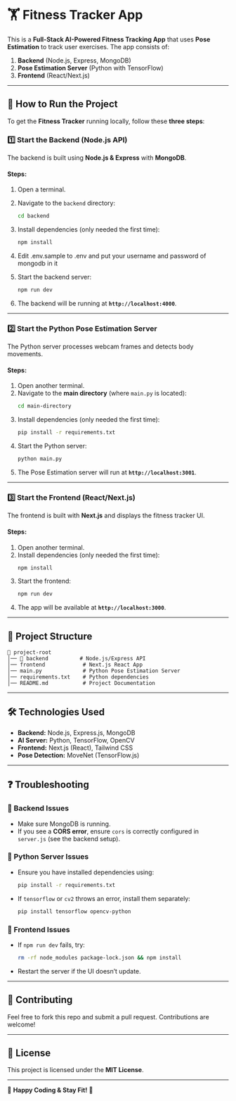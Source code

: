 # 🏋️ Fitness Tracker App

This is a **Full-Stack AI-Powered Fitness Tracking App** that uses **Pose Estimation** to track user exercises. The app consists of:

1. **Backend** (Node.js, Express, MongoDB)
2. **Pose Estimation Server** (Python with TensorFlow)
3. **Frontend** (React/Next.js)

---

## 🚀 How to Run the Project

To get the **Fitness Tracker** running locally, follow these **three steps**:

### **1️⃣ Start the Backend (Node.js API)**
The backend is built using **Node.js & Express** with **MongoDB**.

#### **Steps:**
1. Open a terminal.
2. Navigate to the `backend` directory:
   ```sh
   cd backend
   ```
3. Install dependencies (only needed the first time):
   ```sh
   npm install
   ```
4. Edit .env.sample to .env and put your username and password of mongodb in it

5. Start the backend server:
   ```sh
   npm run dev
   ```
6. The backend will be running at **`http://localhost:4000`**.

---

### **2️⃣ Start the Python Pose Estimation Server**
The Python server processes webcam frames and detects body movements.

#### **Steps:**
1. Open another terminal.
2. Navigate to the **main directory** (where `main.py` is located):
   ```sh
   cd main-directory
   ```
3. Install dependencies (only needed the first time):
   ```sh
   pip install -r requirements.txt
   ```
4. Start the Python server:
   ```sh
   python main.py
   ```
5. The Pose Estimation server will run at **`http://localhost:3001`**.

---

### **3️⃣ Start the Frontend (React/Next.js)**
The frontend is built with **Next.js** and displays the fitness tracker UI.

#### **Steps:**
1. Open another terminal.
2. Install dependencies (only needed the first time):
   ```sh
   npm install
   ```
3. Start the frontend:
   ```sh
   npm run dev
   ```
4. The app will be available at **`http://localhost:3000`**.

---

## 🎯 **Project Structure**
```
📂 project-root
│── 📂 backend          # Node.js/Express API
│── frontend            # Next.js React App
│── main.py             # Python Pose Estimation Server
│── requirements.txt    # Python dependencies
│── README.md           # Project Documentation
```

---

## 🛠️ **Technologies Used**
- **Backend:** Node.js, Express.js, MongoDB
- **AI Server:** Python, TensorFlow, OpenCV
- **Frontend:** Next.js (React), Tailwind CSS
- **Pose Detection:** MoveNet (TensorFlow.js)

---

## ❓ **Troubleshooting**
### 🔹 Backend Issues
- Make sure MongoDB is running.
- If you see a **CORS error**, ensure `cors` is correctly configured in `server.js` (see the backend setup).

### 🔹 Python Server Issues
- Ensure you have installed dependencies using:
  ```sh
  pip install -r requirements.txt
  ```
- If `tensorflow` or `cv2` throws an error, install them separately:
  ```sh
  pip install tensorflow opencv-python
  ```

### 🔹 Frontend Issues
- If `npm run dev` fails, try:
  ```sh
  rm -rf node_modules package-lock.json && npm install
  ```
- Restart the server if the UI doesn’t update.

---

## 🎉 **Contributing**
Feel free to fork this repo and submit a pull request. Contributions are welcome!

---

## 📝 **License**
This project is licensed under the **MIT License**.

---
🚀 **Happy Coding & Stay Fit!** 💪

